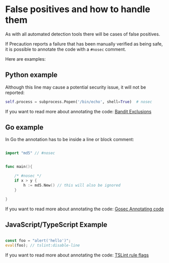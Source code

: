 
# False positives and how to handle them

As with all automated detection tools there will be cases of false positives.

If Precaution reports a failure that has been manually verified as being safe, it is possible to annotate the code with a `#nosec` comment.

Here are examples:

## Python example

Although this line may cause a potential security issue, it will not be reported:

```python
self.process = subprocess.Popen('/bin/echo', shell=True)  # nosec
```


If you want to read more about annotating the code:
[Bandit Exclusions](https://github.com/PyCQA/bandit#exclusions)

## Go example

In Go the annotation has to be inside a line or block comment:

```go

import "md5" // #nosec


func main(){

    /* #nosec */
    if x > y {
        h := md5.New() // this will also be ignored
    }

}

```

If you want to read more about annotating the code:
[Gosec Annotating code](https://github.com/securego/gosec#annotating-code)

## JavaScript/TypeScript Example

```javascript

const foo = "alert('hello')";
eval(foo); // tslint:disable-line

```

If you want to read more about annotating the code:
[TSLint rule flags](https://palantir.github.io/tslint/usage/rule-flags/)
